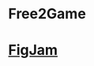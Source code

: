 # Free2Game

# [FigJam](https://www.figma.com/file/Ral3d2PoGd6DHfJ7HKB4rG/Untitled?type=whiteboard&node-id=0-1&t=OskslBGUuywUJFNL-0)
